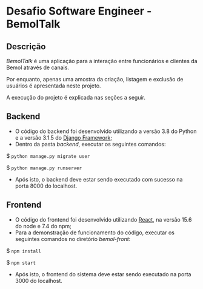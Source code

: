 # Desafio Software Engineer - BemolTalk

## Descrição

_BemolTalk_ é uma aplicação para a interação entre funcionários e clientes da Bemol através de canais.

Por enquanto, apenas uma amostra da criação, listagem e exclusão de usuários é apresentada neste projeto.

A execução do projeto é explicada nas seções a seguir.

## Backend

- O código do backend foi desenvolvido utilizando a versão 3.8 do Python e a versão 3.1.5 do [Django Framework](https://www.djangoproject.com/);
- Dentro da pasta _backend_, executar os seguintes comandos:

$ ```python manage.py migrate user```

$ ```python manage.py runserver```

- Após isto, o backend deve estar sendo executado com sucesso na porta 8000 do localhost.

## Frontend

- O código do frontend foi desenvolvido utilizando [React](https://pt-br.reactjs.org/), na versão 15.6 do node e 7.4 do npm;
- Para a demonstração de funcionamento do código, executar os seguintes comandos no diretório _bemol-front_:

$ ```npm install```

$ ```npm start```

- Após isto, o frontend do sistema deve estar sendo executado na porta 3000 do localhost.
